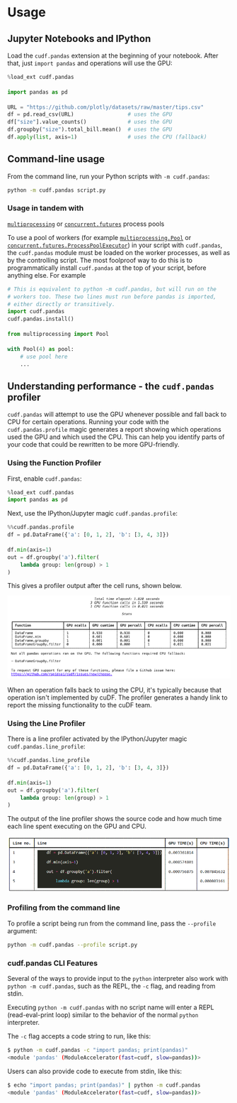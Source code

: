 # Usage

## Jupyter Notebooks and IPython

Load the `cudf.pandas` extension at the beginning of your
notebook. After that, just `import pandas` and operations will use the
GPU:

```python
%load_ext cudf.pandas

import pandas as pd

URL = "https://github.com/plotly/datasets/raw/master/tips.csv"
df = pd.read_csv(URL)                 # uses the GPU
df["size"].value_counts()             # uses the GPU
df.groupby("size").total_bill.mean()  # uses the GPU
df.apply(list, axis=1)                # uses the CPU (fallback)
```

## Command-line usage

From the command line, run your Python scripts with `-m cudf.pandas`:

```bash
python -m cudf.pandas script.py
```

### Usage in tandem with
[`multiprocessing`](https://docs.python.org/3/library/multiprocessing.html)
or
[`concurrent.futures`](https://docs.python.org/3/library/concurrent.futures.html)
process pools

To use a pool of workers (for example
[`multiprocessing.Pool`](https://docs.python.org/3/library/multiprocessing.html#multiprocessing.pool.Pool)
or
[`concurrent.futures.ProcessPoolExecutor`](https://docs.python.org/3/library/concurrent.futures.html#concurrent.futures.ProcessPoolExecutor))
in your script with `cudf.pandas`, the `cudf.pandas` module must be
loaded on the worker processes, as well as by the controlling script.
The most foolproof way to do this is to programmatically install
`cudf.pandas` at the top of your script, before anything else.
For example

```python
# This is equivalent to python -m cudf.pandas, but will run on the
# workers too. These two lines must run before pandas is imported,
# either directly or transitively.
import cudf.pandas
cudf.pandas.install()

from multiprocessing import Pool

with Pool(4) as pool:
    # use pool here
    ...
```

## Understanding performance - the `cudf.pandas` profiler

`cudf.pandas` will attempt to use the GPU whenever possible and fall
back to CPU for certain operations. Running your code with the
`cudf.pandas.profile` magic generates a report showing which
operations used the GPU and which used the CPU. This can help you
identify parts of your code that could be rewritten to be more
GPU-friendly.

### Using the Function Profiler

First, enable `cudf.pandas`:

```python
%load_ext cudf.pandas
import pandas as pd
```

Next, use the IPython/Jupyter magic `cudf.pandas.profile`:

```python
%%cudf.pandas.profile
df = pd.DataFrame({'a': [0, 1, 2], 'b': [3, 4, 3]})

df.min(axis=1)
out = df.groupby('a').filter(
    lambda group: len(group) > 1
)
```

This gives a profiler output after the cell runs, shown below.

![cudf-pandas-profile](../_static/cudf-pandas-profile.png)

When an operation falls back to using the CPU, it's typically because
that operation isn't implemented by cuDF. The profiler generates a
handy link to report the missing functionality to the cuDF team.

### Using the Line Profiler

There is a line profiler activated by the IPython/Jupyter magic `cudf.pandas.line_profile`:

```python
%%cudf.pandas.line_profile
df = pd.DataFrame({'a': [0, 1, 2], 'b': [3, 4, 3]})

df.min(axis=1)
out = df.groupby('a').filter(
    lambda group: len(group) > 1
)
```

The output of the line profiler shows the source code and how much time each line spent executing on the GPU and CPU.

![cudf-pandas-line-profile](../_static/cudf-pandas-line-profile.png)

### Profiling from the command line

To profile a script being run from the command line, pass the
`--profile` argument:

```bash
python -m cudf.pandas --profile script.py
```

### cudf.pandas CLI Features

Several of the ways to provide input to the `python` interpreter also work with `python -m cudf.pandas`, such as the REPL, the `-c` flag, and reading from stdin.

Executing `python -m cudf.pandas` with no script name will enter a REPL (read-eval-print loop) similar to the behavior of the normal `python` interpreter.

The `-c` flag accepts a code string to run, like this:

```bash
$ python -m cudf.pandas -c "import pandas; print(pandas)"
<module 'pandas' (ModuleAccelerator(fast=cudf, slow=pandas))>
```

Users can also provide code to execute from stdin, like this:

```bash
$ echo "import pandas; print(pandas)" | python -m cudf.pandas
<module 'pandas' (ModuleAccelerator(fast=cudf, slow=pandas))>
```
